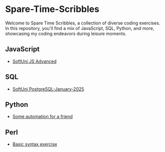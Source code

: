 # Spare-Time-Scribbles

Welcome to Spare Time Scribbles, a collection of diverse coding exercises. In this repository, you'll find a mix of JavaScript, SQL, Python, and more, showcasing my coding endeavors during leisure moments.


## JavaScript
- [SoftUni JS Advanced](https://github.com/Moramarth/Spare-Time-Scribbles/tree/main/SofitUni%20JS%20Advanced)

## SQL
- [SoftUni PostgreSQL-January-2025](https://github.com/Moramarth/Spare-Time-Scribbles/tree/main/SoftUni%20Python%20DB/PostgreSQL-January-2025)

## Python

- [Some automation for a friend](https://github.com/Moramarth/Spare-Time-Scribbles/tree/main/XMLtoCSV)

## Perl

- [Basic syntax exercise](https://github.com/Moramarth/Spare-Time-Scribbles/tree/main/Perl%20Basic%20Syntax%20tasks)
